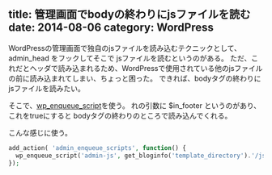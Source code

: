 title: 管理画面でbodyの終わりにjsファイルを読む
date: 2014-08-06
category: WordPress
---

WordPressの管理画面で独自のjsファイルを読み込むテクニックとして、admin_head をフックしてそこで jsファイルを読むというのがある。
ただ、これだとヘッダで読み込まれるため、WordPressで使用されている他のjsファイルの前に読み込まれてしまい、ちょっと困った。
できれば、bodyタグの終わりにjsファイルを読みたい。

そこで、[wp_enqueue_script](http://codex.wordpress.org/Function_Reference/wp_enqueue_script)を使う。
れの引数に $in_footer というのがあり、これをtrueにすると bodyタグの終わりのところで読み込んでくれる。

こんな感じに使う。
```php
add_action( 'admin_enqueue_scripts', function() {
  wp_enqueue_script('admin-js', get_bloginfo('template_directory').'/js/admin.js', array(), '1.0', true);
});
```